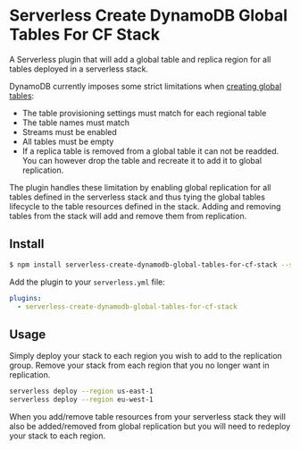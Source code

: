 # Serverless Create DynamoDB Global Tables For CF Stack

A Serverless plugin that will add a global table and replica region for all tables deployed in a serverless stack.

DynamoDB currently imposes some strict limitations when [creating global tables](https://docs.aws.amazon.com/amazondynamodb/latest/developerguide/globaltables_reqs_bestpractices.html):
- The table provisioning settings must match for each regional table
- The table names must match
- Streams must be enabled
- All tables must be empty
- If a replica table is removed from a global table it can not be readded. You can however drop the table and recreate it to add it to global replication.

The plugin handles these limitation by enabling global replication for all tables defined in the serverless stack and thus tying the global tables lifecycle to the table resources defined in the stack. Adding and removing tables from the stack will add and remove them from replication.

## Install

```sh
$ npm install serverless-create-dynamodb-global-tables-for-cf-stack --save-dev
```

Add the plugin to your `serverless.yml` file:

```yml
plugins:
  - serverless-create-dynamodb-global-tables-for-cf-stack
```
 
## Usage

Simply deploy your stack to each region you wish to add to the replication group. Remove your stack from each region that you no longer want in replication.

```sh
serverless deploy --region us-east-1
serverless deploy --region eu-west-1
```

When you add/remove table resources from your serverless stack they will also be added/removed from global replication but you will need to redeploy your stack to each region.